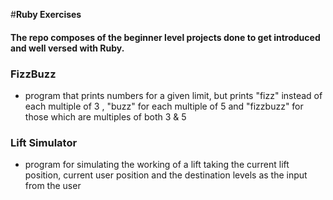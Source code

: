 #__Ruby Exercises__ 
#### The repo  composes of the beginner level projects done to get introduced and well versed with Ruby.
### FizzBuzz 
 + program that prints numbers for a given limit, but prints "fizz" instead of each multiple of 3 , "buzz" for each multiple of 5 and "fizzbuzz" for those which are multiples of both 3 & 5


### Lift Simulator
 + program for simulating the working of a lift taking the current lift position, current user position and the destination levels as the input from the user 




   

